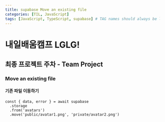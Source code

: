 ```yaml
---
title: supabase Move an existing file
categories: [TIL, JavaScript]
tags: [JavaScript, TypeScript, supabase] # TAG names should always be lowercase
---
```


# 내일배움캠프 LGLG!

## 최종 프로젝트 주차 - Team Project

### Move an existing file

#### 기존 파일 이동하기
```tsx
const { data, error } = await supabase
  .storage
  .from('avatars')
  .move('public/avatar1.png', 'private/avatar2.png')
```
